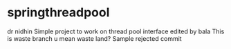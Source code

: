 springthreadpool
================
dr nidhin
Simple project to work on thread pool interface
edited by bala
This is waste branch
u mean waste land?
Sample
rejected commit


